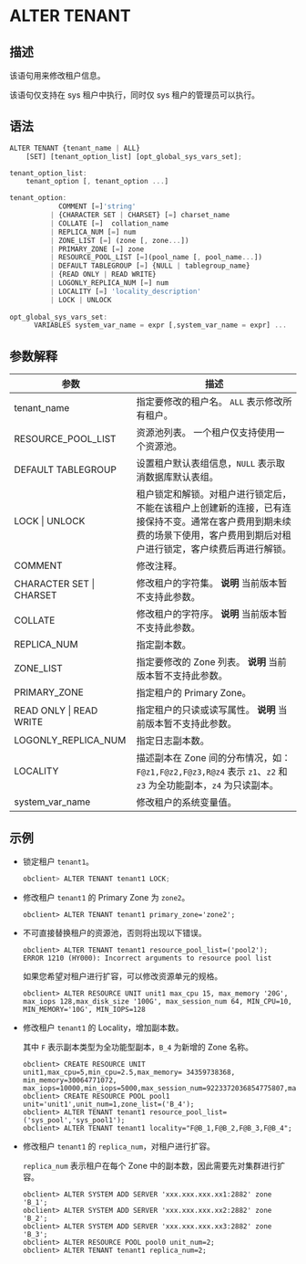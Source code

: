 ALTER TENANT
=================================



描述
-----------------------

该语句用来修改租户信息。

该语句仅支持在 sys 租户中执行，同时仅 sys 租户的管理员可以执行。

语法
-----------------------

```javascript
ALTER TENANT {tenant_name | ALL}
    [SET] [tenant_option_list] [opt_global_sys_vars_set];

tenant_option_list:
    tenant_option [, tenant_option ...]

tenant_option:
            COMMENT [=]'string' 
          | {CHARACTER SET | CHARSET} [=] charset_name 
          | COLLATE [=]  collation_name 
          | REPLICA_NUM [=] num 
          | ZONE_LIST [=] (zone [, zone...]) 
          | PRIMARY_ZONE [=] zone 
          | RESOURCE_POOL_LIST [=](pool_name [, pool_name...]) 
          | DEFAULT TABLEGROUP [=] {NULL | tablegroup_name}
          | {READ ONLY | READ WRITE}
          | LOGONLY_REPLICA_NUM [=] num
          | LOCALITY [=] 'locality_description'
          | LOCK | UNLOCK
      
opt_global_sys_vars_set:
      VARIABLES system_var_name = expr [,system_var_name = expr] ...
```



参数解释
-------------------------



|          **参数**          |                                        **描述**                                         |
|--------------------------|---------------------------------------------------------------------------------------|
| tenant_name              | 指定要修改的租户名。 `ALL` 表示修改所有租户。                                            |
| RESOURCE_POOL_LIST       | 资源池列表。 一个租户仅支持使用一个资源池。                                                |
| DEFAULT TABLEGROUP       | 设置租户默认表组信息，`NULL` 表示取消数据库默认表组。                                                        |
| LOCK \| UNLOCK           | 租户锁定和解锁。对租户进行锁定后，不能在该租户上创建新的连接，已有连接保持不变。通常在客户费用到期未续费的场景下使用，客户费用到期后对租户进行锁定，客户续费后再进行解锁。 |
| COMMENT                  | 修改注释。                                                                                 |
| CHARACTER SET \| CHARSET | 修改租户的字符集。 **说明**  当前版本暂不支持此参数。                        |
| COLLATE                  | 修改租户的字符序。 **说明**  当前版本暂不支持此参数。                        |
| REPLICA_NUM              | 指定副本数。                                                                                |
| ZONE_LIST                | 指定要修改的 Zone 列表。 **说明**  当前版本暂不支持此参数。                  |
| PRIMARY_ZONE             | 指定租户的 Primary Zone。                                                                   |
| READ ONLY \| READ WRITE  | 指定租户的只读或读写属性。 **说明**  当前版本暂不支持此参数。                    |
| LOGONLY_REPLICA_NUM      | 指定日志副本数。                                                                              |
| LOCALITY                 | 描述副本在 Zone 间的分布情况，如：`F@z1,F@z2,F@z3,R@z4` 表示 `z1`、`z2` 和 `z3` 为全功能副本，`z4` 为只读副本。      |
| system_var_name          | 修改租户的系统变量值。                                                                           |



示例
-----------------------

* 锁定租户 `tenant1`。

  ```javascript
  obclient> ALTER TENANT tenant1 LOCK;
  ```



* 修改租户 `tenant1` 的 Primary Zone 为 `zone2`。

  ```unknow
  obclient> ALTER TENANT tenant1 primary_zone='zone2';
  ```



* 不可直接替换租户的资源池，否则将出现以下错误。

  ```unknow
  obclient> ALTER TENANT tenant1 resource_pool_list=('pool2');
  ERROR 1210 (HY000): Incorrect arguments to resource pool list
  ```



  如果您希望对租户进行扩容，可以修改资源单元的规格。

  ```unknow
  obclient> ALTER RESOURCE UNIT unit1 max_cpu 15, max_memory '20G', max_iops 128,max_disk_size '100G', max_session_num 64, MIN_CPU=10, MIN_MEMORY='10G', MIN_IOPS=128
  ```



* 修改租户 `tenant1` 的 Locality，增加副本数。

  其中 `F` 表示副本类型为全功能型副本，`B_4` 为新增的 Zone 名称。

  ```unknow
  obclient> CREATE RESOURCE UNIT unit1,max_cpu=5,min_cpu=2.5,max_memory= 34359738368, min_memory=30064771072, max_iops=10000,min_iops=5000,max_session_num=9223372036854775807,max_disk_size=5301023539200;
  obclient> CREATE RESOURCE POOL pool1 unit='unit1',unit_num=1,zone_list=('B_4');
  obclient> ALTER TENANT tenant1 resource_pool_list=('sys_pool','sys_pool1');
  obclient> ALTER TENANT tenant1 locality="F@B_1,F@B_2,F@B_3,F@B_4";
  ```



* 修改租户 `tenant1` 的 `replica_num`，对租户进行扩容。

  `replica_num` 表示租户在每个 Zone 中的副本数，因此需要先对集群进行扩容。

  ```unknow
  obclient> ALTER SYSTEM ADD SERVER 'xxx.xxx.xxx.xx1:2882' zone 'B_1';
  obclient> ALTER SYSTEM ADD SERVER 'xxx.xxx.xxx.xx2:2882' zone 'B_2';
  obclient> ALTER SYSTEM ADD SERVER 'xxx.xxx.xxx.xx3:2882' zone 'B_3';
  obclient> ALTER RESOURCE POOL pool0 unit_num=2;
  obclient> ALTER TENANT tenant1 replica_num=2;
  ```
